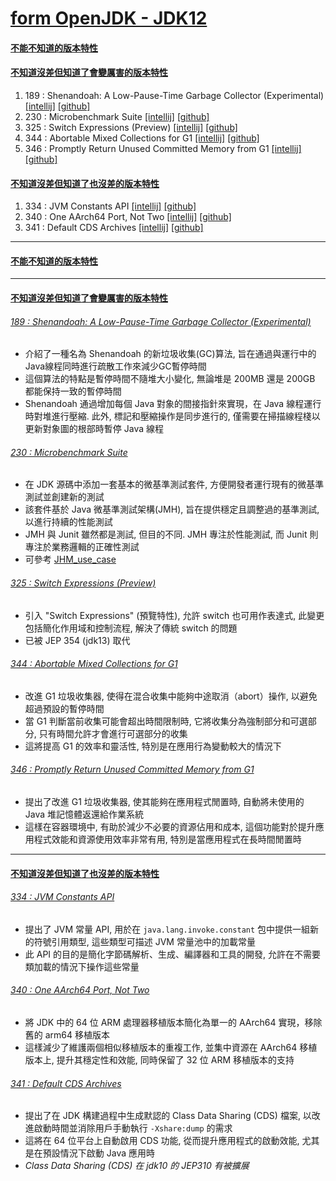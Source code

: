 <a id="head"></a>

# [form OpenJDK - JDK12](https://openjdk.org/projects/jdk/12)

#### <a id="head1"></a> [不能不知道的版本特性](#不能不知道的版本特性)

#### <a id="head2"></a> [不知道沒差但知道了會變厲害的版本特性](#不知道沒差但知道了會變厲害的版本特性)

1. 189 : Shenandoah: A Low-Pause-Time Garbage Collector (Experimental) [[intellij]](#189--shenandoah-a-low-pause-time-garbage-collector--experimental-) [[github]](#189--shenandoah--a-low-pause-time-garbage-collector-experimental)
1. 230 : Microbenchmark Suite [[intellij]](#230--microbenchmark-suite) [[github]](#230--microbenchmark-suite)
1. 325 : Switch Expressions (Preview) [[intellij]](#325--switch-expressions--preview-) [[github]](#325--switch-expressions-preview)
1. 344 : Abortable Mixed Collections for G1 [[intellij]](#344--abortable-mixed-collections-for-g1) [[github]](#344--abortable-mixed-collections-for-g1)
1. 346 : Promptly Return Unused Committed Memory from G1 [[intellij]](#346--promptly-return-unused-committed-memory-from-g1) [[github]](#346--promptly-return-unused-committed-memory-from-g1)

#### <a id="head3"></a> [不知道沒差但知道了也沒差的版本特性](#不知道沒差但知道了也沒差的版本特性)

1. 334 : JVM Constants API [[intellij]](#334--jvm-constants-api) [[github]](#334--jvm-constants-api)
1. 340 : One AArch64 Port, Not Two [[intellij]](#340--one-aarch64-port-not-two) [[github]](#340--one-aarch64-port-not-two)
1. 341 : Default CDS Archives [[intellij]](#341--default-cds-archives) [[github]](#341--default-cds-archives)

---

#### [不能不知道的版本特性](#head1)

---

#### [不知道沒差但知道了會變厲害的版本特性](#head2)

###### [189 : Shenandoah: A Low-Pause-Time Garbage Collector (Experimental)](https://openjdk.org/jeps/189)

- 介紹了一種名為 Shenandoah 的新垃圾收集(GC)算法, 旨在通過與運行中的Java線程同時進行疏散工作來減少GC暫停時間
- 這個算法的特點是暫停時間不隨堆大小變化, 無論堆是 200MB 還是 200GB 都能保持一致的暫停時間
- Shenandoah 通過增加每個 Java 對象的間接指針來實現，在 Java 線程運行時對堆進行壓縮. 此外, 標記和壓縮操作是同步進行的, 僅需要在掃描線程棧以更新對象圖的根部時暫停
  Java 線程

###### [230 : Microbenchmark Suite](https://openjdk.org/jeps/230)

- 在 JDK 源碼中添加一套基本的微基準測試套件, 方便開發者運行現有的微基準測試並創建新的測試
- 該套件基於 Java 微基準測試架構(JMH), 旨在提供穩定且調整過的基準測試, 以進行持續的性能測試
- JMH 與 Junit 雖然都是測試, 但目的不同. JMH 專注於性能測試, 而 Junit 則專注於業務邏輯的正確性測試
- 可參考 [JHM_use_case](./src/test/java/org/aery/study/JHM_use_case.java)

###### [325 : Switch Expressions (Preview)](https://openjdk.org/jeps/325)

- 引入 "Switch Expressions" (預覽特性), 允許 switch 也可用作表達式, 此變更包括簡化作用域和控制流程, 解決了傳統 switch 的問題
- 已被 JEP 354 (jdk13) 取代

###### [344 : Abortable Mixed Collections for G1](https://openjdk.org/jeps/344)

- 改進 G1 垃圾收集器, 使得在混合收集中能夠中途取消（abort）操作, 以避免超過預設的暫停時間
- 當 G1 判斷當前收集可能會超出時間限制時, 它將收集分為強制部分和可選部分, 只有時間允許才會進行可選部分的收集
- 這將提高 G1 的效率和靈活性, 特別是在應用行為變動較大的情況下

###### [346 : Promptly Return Unused Committed Memory from G1](https://openjdk.org/jeps/346)

- 提出了改進 G1 垃圾收集器, 使其能夠在應用程式閒置時, 自動將未使用的 Java 堆記憶體返還給作業系統
- 這樣在容器環境中, 有助於減少不必要的資源佔用和成本, 這個功能對於提升應用程式效能和資源使用效率非常有用, 特別是當應用程式在長時間閒置時

---

#### [不知道沒差但知道了也沒差的版本特性](#head3)

###### [334 : JVM Constants API](https://openjdk.org/jeps/334)

- 提出了 JVM 常量 API, 用於在 `java.lang.invoke.constant` 包中提供一組新的符號引用類型, 這些類型可描述 JVM 常量池中的加載常量
- 此 API 的目的是簡化字節碼解析、生成、編譯器和工具的開發, 允許在不需要類加載的情況下操作這些常量

###### [340 : One AArch64 Port, Not Two](https://openjdk.org/jeps/340)

- 將 JDK 中的 64 位 ARM 處理器移植版本簡化為單一的 AArch64 實現，移除舊的 arm64 移植版本
- 這樣減少了維護兩個相似移植版本的重複工作, 並集中資源在 AArch64 移植版本上, 提升其穩定性和效能, 同時保留了 32 位 ARM 移植版本的支持

###### [341 : Default CDS Archives](https://openjdk.org/jeps/341)

- 提出了在 JDK 構建過程中生成默認的 Class Data Sharing (CDS) 檔案, 以改進啟動時間並消除用戶手動執行 `-Xshare:dump` 的需求
- 這將在 64 位平台上自動啟用 CDS 功能, 從而提升應用程式的啟動效能, 尤其是在預設情況下啟動 Java 應用時
- *Class Data Sharing (CDS) 在 jdk10 的 JEP310 有被擴展*
